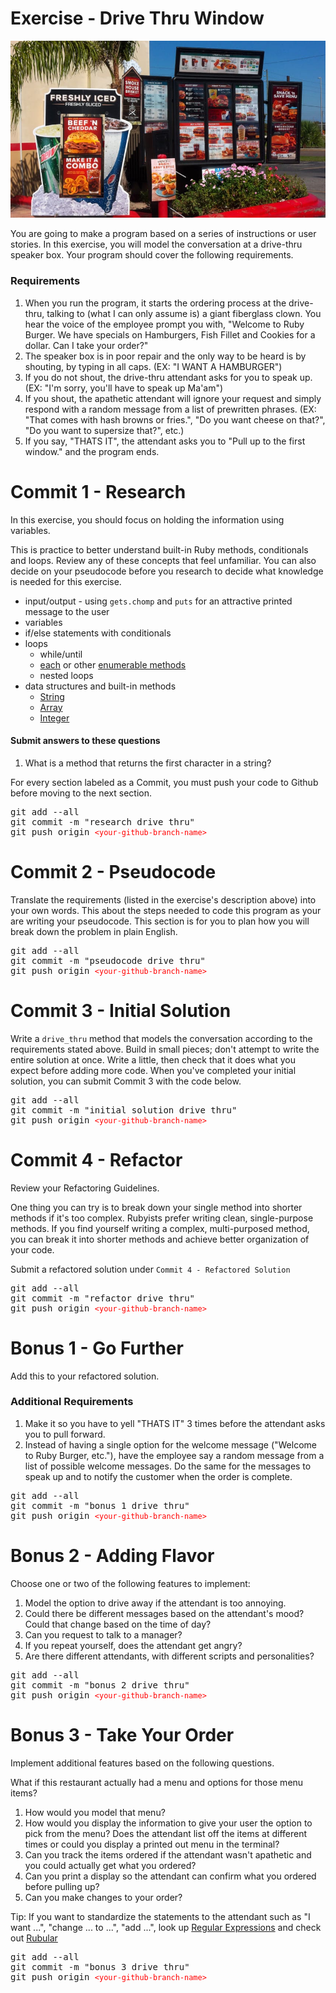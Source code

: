 # Exercise - Drive Thru Window

![drive thru window](resources/drive-thru-box.jpg)

You are going to make a program based on a series of instructions or user stories. In this exercise, you will model the conversation at a drive-thru speaker box. Your program should cover the following requirements.

### Requirements

1. When you run the program, it starts the ordering process at the drive-thru, talking to (what I can only assume is) a giant fiberglass clown. You hear the voice of the employee prompt you with, "Welcome to Ruby Burger. We have specials on Hamburgers, Fish Fillet and Cookies for a dollar. Can I take your order?"
2. The speaker box is in poor repair and the only way to be heard is by shouting, by typing in all caps. (EX: "I WANT A HAMBURGER")
3. If you do not shout, the drive-thru attendant asks for you to speak up. (EX: "I'm sorry, you'll have to speak up Ma'am")
4. If you shout, the apathetic attendant will ignore your request and simply respond with a random message from a list of prewritten phrases. (EX: "That comes with hash browns or fries.", "Do you want cheese on that?", "Do you want to supersize that?", etc.)
5. If you say, "THATS IT", the attendant asks you to "Pull up to the first window." and the program ends.

# Commit 1 - Research

In this exercise, you should focus on holding the information using variables.

This is practice to better understand built-in Ruby methods, conditionals and loops. Review any of these concepts that feel unfamiliar. You can also decide on your pseudocode before you research to decide what knowledge is needed for this exercise.

- input/output - using `gets.chomp` and `puts` for an attractive printed message to the user
- variables
- if/else statements with conditionals
- loops 
  - while/until
  - [each](https://ruby-doc.org/core-2.4.0/Array.html#method-i-each) or other [enumerable methods](https://ruby-doc.org/core-2.4.0/Enumerable.html)
  - nested loops
- data structures and built-in methods
  - [String](https://ruby-doc.org/core-2.4.0/String.html)
  - [Array](https://ruby-doc.org/core-2.4.0/Array.html)
  - [Integer](https://ruby-doc.org/core-2.4.0/Integer.html)

#### Submit answers to these questions

1. What is a method that returns the first character in a string?

For every section labeled as a Commit, you must push your code to Github before moving to the next section.

<div class="highlight highlight-source-gfm"><pre>
git add --all
git commit -m "research drive thru"
git push origin <code style="color: red;">&lt;your-github-branch-name></code>
</pre></div>

# Commit 2 - Pseudocode

Translate the requirements (listed in the exercise's description above) into your own words. This about the steps needed to code this program as your are writing your pseudocode. This section is for you to plan how you will break down the problem in plain English.

<div class="highlight highlight-source-gfm"><pre>
git add --all
git commit -m "pseudocode drive thru"
git push origin <code style="color: red;">&lt;your-github-branch-name></code>
</pre></div>

# Commit 3 - Initial Solution

Write a `drive_thru` method that models the conversation according to the requirements stated above. Build in small pieces; don't attempt to write the entire solution at once. Write a little, then check that it does what you expect before adding more code. When you've completed your initial solution, you can submit Commit 3 with the code below.

<div class="highlight highlight-source-gfm"><pre>
git add --all
git commit -m "initial solution drive thru"
git push origin <code style="color: red;">&lt;your-github-branch-name></code>
</pre></div>

# Commit 4 - Refactor

Review your Refactoring Guidelines. 

One thing you can try is to break down your single method into shorter methods if it's too complex. Rubyists prefer writing clean, single-purpose methods. If you find yourself writing a complex, multi-purposed method, you can break it into shorter methods and achieve better organization of your code.

Submit a refactored solution under `Commit 4 - Refactored Solution`

<div class="highlight highlight-source-gfm"><pre>
git add --all
git commit -m "refactor drive thru"
git push origin <code style="color: red;">&lt;your-github-branch-name></code>
</pre></div>


# Bonus 1 - Go Further

Add this to your refactored solution.

### Additional Requirements

1. Make it so you have to yell "THATS IT" 3 times before the attendant asks you to pull forward.
2. Instead of having a single option for the welcome message ("Welcome to Ruby Burger, etc."), have the employee say a random message from a list of possible welcome messages. Do the same for the messages to speak up and to notify the customer when the order is complete.

<div class="highlight highlight-source-gfm"><pre>
git add --all
git commit -m "bonus 1 drive thru"
git push origin <code style="color: red;">&lt;your-github-branch-name></code>
</pre></div>


# Bonus 2 - Adding Flavor

Choose one or two of the following features to implement:

1. Model the option to drive away if the attendant is too annoying.
2. Could there be different messages based on the attendant's mood? Could that change based on the time of day?
3. Can you request to talk to a manager?
4. If you repeat yourself, does the attendant get angry?
5. Are there different attendants, with different scripts and personalities?

<div class="highlight highlight-source-gfm"><pre>
git add --all
git commit -m "bonus 2 drive thru"
git push origin <code style="color: red;">&lt;your-github-branch-name></code>
</pre></div>

# Bonus 3 - Take Your Order

Implement additional features based on the following questions.

What if this restaurant actually had a menu and options for those menu items?

1. How would you model that menu? 
2. How would you display the information to give your user the option to pick from the menu? Does the attendant list off the items at different times or could you display a printed out menu in the terminal?
3. Can you track the items ordered if the attendant wasn't apathetic and you could actually get what you ordered?
4. Can you print a display so the attendant can confirm what you ordered before pulling up?
5. Can you make changes to your order?

Tip: If you want to standardize the statements to the attendant such as "I want ...", "change ... to ...", "add ...", look up [Regular Expressions](https://ruby-doc.org/core-2.4.1/Regexp.html) and check out [Rubular](http://rubular.com/)

<div class="highlight highlight-source-gfm"><pre>
git add --all
git commit -m "bonus 3 drive thru"
git push origin <code style="color: red;">&lt;your-github-branch-name></code>
</pre></div>

